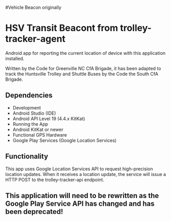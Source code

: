 #Vehicle Beacon 
originally 
# HSV Transit Beacont from trolley-tracker-agent

Android app for reporting the current location of device with this application installed.

Written by the Code for Greenville NC CfA Brigade, it has been adapted to track the Huntsville 
Trolley and Shuttle Buses by the Code the South CfA Brigade.

## Dependencies
- Development
 - Android Studio (IDE)
 - Android API Level 19 (4.4.x KitKat)
- Running the App
 - Android KitKat or newer
 - Functional GPS Hardware
 - Google Play Services (Google Location Services)

## Functionality
This app uses Google Location Services API to request high-precision location updates. When it receives a location update, the service will issue a HTTP POST to the trolley-tracker-api endpoint.

## This application will need to be rewritten as the Google Play Service API has changed and has been deprecated! 
